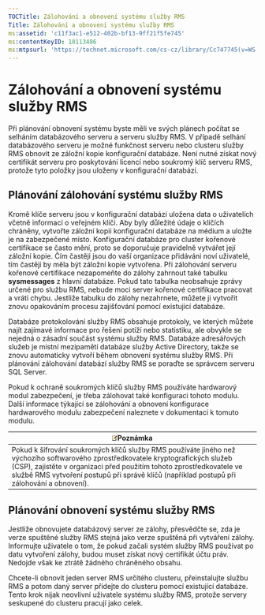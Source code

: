 ```yaml
---
TOCTitle: Zálohování a obnovení systému služby RMS
Title: Zálohování a obnovení systému služby RMS
ms:assetid: 'c11f3ac1-e512-402b-bf13-9ff21f5fe745'
ms:contentKeyID: 18113486
ms:mtpsurl: 'https://technet.microsoft.com/cs-cz/library/Cc747745(v=WS.10)'
---
```


Zálohování a obnovení systému služby RMS
========================================

Při plánování obnovení systému byste měli ve svých plánech počítat se selháním databázového serveru a serveru služby RMS. V případě selhání databázového serveru je možné funkčnost serveru nebo clusteru služby RMS obnovit ze záložní kopie konfigurační databáze. Není nutné získat nový certifikát serveru pro poskytování licencí nebo soukromý klíč serveru RMS, protože tyto položky jsou uloženy v konfigurační databázi.

Plánování zálohování systému služby RMS
---------------------------------------

Kromě klíče serveru jsou v konfigurační databázi uložena data o uživatelích včetně informací o veřejném klíči. Aby byly důležité údaje o klíčích chráněny, vytvořte záložní kopii konfigurační databáze na médium a uložte je na zabezpečené místo. Konfigurační databáze pro cluster kořenové certifikace se často mění, proto se doporučuje pravidelně vytvářet její záložní kopie. Čím častěji jsou do vaší organizace přidáváni noví uživatelé, tím častěji by měla být záložní kopie vytvořena. Při zálohování serveru kořenové certifikace nezapomeňte do zálohy zahrnout také tabulku **sysmessages** z hlavní databáze. Pokud tato tabulka neobsahuje zprávy určené pro službu RMS, nebude moci server kořenové certifikace pracovat a vrátí chybu. Jestliže tabulku do zálohy nezahrnete, můžete ji vytvořit znovu opakováním procesu zajišťování pomocí existující databáze.

Databáze protokolování služby RMS obsahuje protokoly, ve kterých můžete najít zajímavé informace pro řešení potíží nebo statistiku, ale obvykle se nejedná o zásadní součást systému služby RMS. Databáze adresářových služeb je místní mezipamětí databáze služby Active Directory, takže se znovu automaticky vytvoří během obnovení systému služby RMS. Při plánování zálohování databází služby RMS se poraďte se správcem serveru SQL Server.

Pokud k ochraně soukromých klíčů služby RMS používáte hardwarový modul zabezpečení, je třeba zálohovat také konfiguraci tohoto modulu. Další informace týkající se zálohování a obnovení konfigurace hardwarového modulu zabezpečení naleznete v dokumentaci k tomuto modulu.

| ![](images/Cc747745.note(WS.10).gif)Poznámka                                                                                                                                                                                                                                |
|----------------------------------------------------------------------------------------------------------------------------------------------------------------------------------------------------------------------------------------------------------------------------------------------------------|
| Pokud k šifrování soukromých klíčů služby RMS používáte jiného než výchozího softwarového zprostředkovatele kryptografických služeb (CSP), zajistěte v organizaci před použitím tohoto zprostředkovatele ve službě RMS vytvoření postupů při správě klíčů (například postupů při zálohování a obnovení). |

Plánování obnovení systému služby RMS
-------------------------------------

Jestliže obnovujete databázový server ze zálohy, přesvědčte se, zda je verze spuštěné služby RMS stejná jako verze spuštěná při vytváření zálohy. Informujte uživatele o tom, že pokud začali systém služby RMS používat po datu vytvoření zálohy, budou muset získat nový certifikát účtu práv. Nedojde však ke ztrátě žádného chráněného obsahu.

Chcete-li obnovit jeden server RMS určitého clusteru, přeinstalujte službu RMS a potom daný server přidejte do clusteru pomocí existující databáze. Tento krok nijak neovlivní uživatele systému služby RMS, protože servery seskupené do clusteru pracují jako celek.
